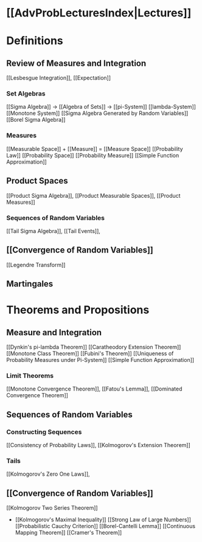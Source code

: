 # [[AdvProbLecturesIndex|Lectures]]

# Definitions
## Review of Measures and Integration
[[Lesbesgue Integration]], [[Expectation]]

### Set Algebras
[[Sigma Algebra]] ->  [[Algebra of Sets]] -> [[pi-System]]
[[lambda-System]]
[[Monotone System]]
[[Sigma Algebra Generated by Random Variables]]
[[Borel Sigma Algebra]]

### Measures
[[Measurable Space]] + [[Measure]] = [[Measure Space]]
[[Probability Law]] [[Probability Space]] [[Probability Measure]]
[[Simple Function Approximation]]

## Product Spaces
[[Product Sigma Algebra]], [[Product Measurable Spaces]], [[Product Measures]]
### Sequences of Random Variables
[[Tail Sigma Algebra]], [[Tail Events]], 


## [[Convergence of Random Variables]]
[[Legendre Transform]]

## Martingales


# Theorems  and Propositions
## Measure and Integration
[[Dynkin's pi-lambda Theorem]]
[[Caratheodory Extension Theorem]]
[[Monotone Class Theorem]]
[[Fubini's Theorem]]
[[Uniqueness of Probability Measures under Pi-System]]
[[Simple Function Approximation]]

### Limit Theorems
[[Monotone Convergence Theorem]], [[Fatou's Lemma]], [[Dominated Convergence Theorem]]

## Sequences of Random Variables

### Constructing Sequences
[[Consistency of Probability Laws]], [[Kolmogorov's Extension Theorem]]

### Tails
[[Kolmogorov's Zero One Laws]], 


## [[Convergence of Random Variables]]
[[Kolmogorov Two Series Theorem]]
- [[Kolmogorov's Maximal Inequality]] 
[[Strong Law of Large Numbers]]
[[Probabilistic Cauchy Criterion]]
[[Borel-Cantelli Lemma]]
[[Continuous Mapping Theorem]]
[[Cramer's Theorem]]



